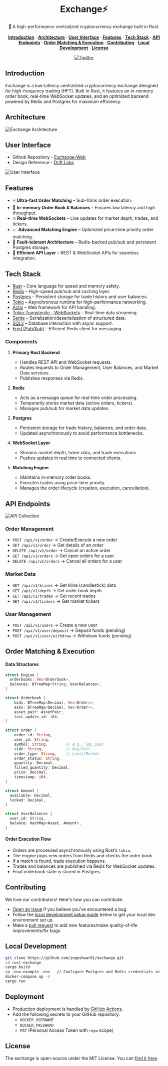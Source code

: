 <h1 align="center">Exchange⚡</h1>

<p align="center">
    🚀 A high-performance centralized cryptocurrency exchange built in Rust.
    <br /> <br />
    <a href="#introduction"><strong>Introduction</strong></a> ·
    <a href="#architecture"><strong>Architecture</strong></a> ·
    <a href="#user-interface"><strong>User Interface</strong></a> ·
    <a href="#features"><strong>Features</strong></a> ·
    <a href="#tech-stack"><strong>Tech Stack</strong></a> ·
    <a href="#api-endpoints"><strong>API Endpoints</strong></a> ·
    <a href="#order-matching--execution"><strong>Order Matching & Execution</strong></a> ·
    <a href="#contributing"><strong>Contributing</strong></a> ·
    <a href="#local-development"><strong>Local Development</strong></a> ·
    <a href="#license"><strong>License</strong></a>
</p>
<p align="center">
  <a href="https://x.com/jogeshwar01">
    <img src="https://img.shields.io/twitter/follow/jogeshwar01?style=flat&label=%40jogeshwar01&logo=twitter&color=0bf&logoColor=000" alt="Twitter" />
  </a>

</p>

## Introduction

Exchange is a low-latency centralized cryptocurrency exchange designed for high-frequency trading (HFT). Built in Rust, it features an in-memory order book, real-time WebSocket updates, and an optimized backend powered by Redis and Postgres for maximum efficiency.

## Architecture

![Exchange Architecture](assets/architecture.png)

## User Interface

- Github Repository - [Exchange-Web](https://github.com/jogeshwar01/exchange-web)
- Design Reference - [Drift Labs](https://app.drift.trade/)

![User Interface](assets/exchange-web.png)

## Features

- ⚡ **Ultra-fast Order Matching** – Sub-10ms order execution.
- 🏦 **In-memory Order Book & Balances** – Ensures low latency and high throughput.
- 🔥 **Real-time WebSockets** – Live updates for market depth, trades, and tickers.
- 📈 **Advanced Matching Engine** – Optimized price-time priority order matching.
- 🔄 **Fault-tolerant Architecture** – Redis-backed pub/sub and persistent Postgres storage.
- 🔌 **Efficient API Layer** – REST & WebSocket APIs for seamless integration.

## Tech Stack

- [Rust](https://www.rust-lang.org/) – Core language for speed and memory safety.
- [Redis](https://redis.io/) – High-speed pub/sub and caching layer.
- [Postgres](https://www.postgresql.org/) – Persistent storage for trade history and user balances.
- [Tokio](https://tokio.rs/) – Asynchronous runtime for high-performance networking.
- [Actix](https://actix.rs/) – Web framework for API handling.
- [Tokio-Tungstenite - WebSockets](https://github.com/snapview/tokio-tungstenite) – Real-time data streaming.
- [Serde](https://serde.rs/) – Serialization/deserialization of structured data.
- [SQLx](https://github.com/launchbadge/sqlx) – Database interaction with async support.
- [Fred (Pub/Sub)](https://github.com/aembke/fred.rs) – Efficient Redis client for messaging.

### Components

1. **Primary Rust Backend**

   - Handles REST API and WebSocket requests.
   - Routes requests to Order Management, User Balances, and Market Data services.
   - Publishes responses via Redis.

2. **Redis**

   - Acts as a message queue for real-time order processing.
   - Temporarily stores market data (active orders, tickers).
   - Manages pub/sub for market data updates.

3. **Postgres**

   - Persistent storage for trade history, balances, and order data.
   - Updated asynchronously to avoid performance bottlenecks.

4. **WebSocket Layer**

   - Streams market depth, ticker data, and trade executions.
   - Pushes updates in real time to connected clients.

5. **Matching Engine**
   - Maintains in-memory order books.
   - Executes trades using price-time priority.
   - Manages the order lifecycle (creation, execution, cancellation).

## API Endpoints

![API Collection](assets/api-collection.png)

### Order Management

- `POST /api/v1/order` → Create/Execute a new order
- `GET /api/v1/order` → Get details of an order
- `DELETE /api/v1/order` → Cancel an active order
- `GET /api/v1/orders` → Get open orders for a user
- `DELETE /api/v1/orders` → Cancel all orders for a user

### Market Data

- `GET /api/v1/klines` → Get kline (candlestick) data
- `GET /api/v1/depth` → Get order book depth
- `GET /api/v1/trades` → Get recent trades
- `GET /api/v1/tickers` → Get market tickers

### User Management

- `POST /api/v1/users` → Create a new user
- `POST /api/v1/user/deposit` → Deposit funds (pending)
- `POST /api/v1/user/withdraw` → Withdraw funds (pending)

## Order Matching & Execution

#### **Data Structures**

```rust
struct Engine {
  orderbooks: Vec<Orderbook>,
  balances: BTreeMap<String, UserBalances>,
}

struct Orderbook {
    bids: BTreeMap<Decimal, Vec<Order>>,
    asks: BTreeMap<Decimal, Vec<Order>>,
    asset_pair: AssetPair,
    last_update_id: i64,
}

struct Order {
    order_id: String,
    user_id: String,
    symbol: String,        // e.g., SOL_USDC
    side: String,          // Buy/Sell
    order_type: String,    // Limit/Market
    order_status: String,
    quantity: Decimal,
    filled_quantity: Decimal,
    price: Decimal,
    timestamp: i64,
}

struct Amount {
  available: Decimal,
  locked: Decimal,
}

struct UserBalances {
  user_id: String,
  balance: HashMap<Asset, Amount>,
}
```

#### Order Execution Flow

- Orders are processed asynchronously using Rust’s `tokio`.
- The engine pops new orders from Redis and checks the order book.
- If a match is found, trade execution happens.
- Trades and balances are published via Redis for WebSocket updates.
- Final orderbook state is stored in Postgres.

## Contributing

We love our contributors! Here's how you can contribute:

- [Open an issue](https://github.com/jogeshwar01/exchange/issues) if you believe you've encountered a bug.
- Follow the [local development setup guide](#local-development) below to get your local dev environment set up.
- Make a [pull request](https://github.com/jogeshwar01/exchange/pull) to add new features/make quality-of-life improvements/fix bugs.

## Local Development

```sh
git clone https://github.com/jogeshwar01/exchange.git
cd rust-exchange
cargo build
cp .env.example .env   // Configure Postgres and Redis credentials in .env.
docker-compose up -d
cargo run
```

## Deployment

- Production deployment is handled by [GitHub Actions](https://github.com/jogeshwar01/exchange/actions/workflows/production.yml).
- Add the following secrets to your GitHub repository:
  - `DOCKER_USERNAME`
  - `DOCKER_PASSWORD`
  - `PAT` (Personal Access Token with `repo` scope)

## License

The exchange is open-source under the MIT License. You can [find it here](https://github.com/jogeshwar01/exchange/blob/main/LICENSE.md).
